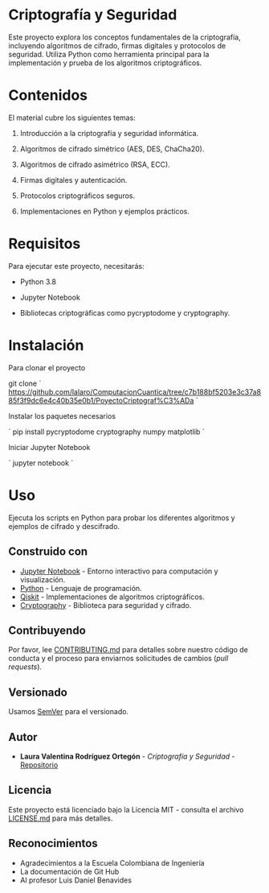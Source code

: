 # Criptografía y Seguridad

Este proyecto explora los conceptos fundamentales de la criptografía, incluyendo algoritmos de cifrado, firmas digitales y protocolos de seguridad. Utiliza Python como herramienta principal para la implementación y prueba de los algoritmos criptográficos.

# Contenidos

El material cubre los siguientes temas:

1. Introducción a la criptografía y seguridad informática.

2. Algoritmos de cifrado simétrico (AES, DES, ChaCha20).

3. Algoritmos de cifrado asimétrico (RSA, ECC).

4. Firmas digitales y autenticación.

5. Protocolos criptográficos seguros.

6. Implementaciones en Python y ejemplos prácticos.

# Requisitos

Para ejecutar este proyecto, necesitarás:

- Python 3.8

- Jupyter Notebook

- Bibliotecas criptográficas como pycryptodome y cryptography.

# Instalación

Para clonar el proyecto 

git clone  ´ https://github.com/lalaro/ComputacionCuantica/tree/c7b188bf5203e3c37a885f3f9dc6e4c40b35e0b1/PoyectoCriptograf%C3%ADa ´

Instalar los paquetes necesarios

´ pip install pycryptodome cryptography numpy matplotlib ´

Iniciar Jupyter Notebook 

´ jupyter notebook ´

# Uso

Ejecuta los scripts en Python para probar los diferentes algoritmos y ejemplos de cifrado y descifrado.

## Construido con

* [Jupyter Notebook](https://docs.jupyter.org/en/latest/) - Entorno interactivo para computación y visualización.
* [Python](https://docs.python.org/3/) - Lenguaje de programación.
* [Qiskit](https://www.pycryptodome.org/) - Implementaciones de algoritmos criptográficos.
* [Cryptography](https://cryptography.io/en/latest/) - Biblioteca para seguridad y cifrado.

## Contribuyendo

Por favor, lee [CONTRIBUTING.md](https://gist.github.com/PurpleBooth/b24679402957c63ec426) para detalles sobre nuestro código de conducta y el proceso para enviarnos solicitudes de cambios (*pull requests*).

## Versionado

Usamos [SemVer](http://semver.org/) para el versionado.

## Autor

* **Laura Valentina Rodríguez Ortegón** - *Criptografía y Seguridad* - [Repositorio](https://github.com/lalaro/ComputacionCuantica/tree/c7b188bf5203e3c37a885f3f9dc6e4c40b35e0b1/PoyectoCriptograf%C3%ADa)

## Licencia

Este proyecto está licenciado bajo la Licencia MIT - consulta el archivo [LICENSE.md](LICENSE.md) para más detalles.

## Reconocimientos

* Agradecimientos a la Escuela Colombiana de Ingeniería
* La documentación de Git Hub
* Al profesor Luis Daniel Benavides

